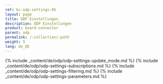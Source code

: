 ```yaml
---
ref: bc-odp-settings-05
layout: page
title: ODP Einstellungen
description: ODP Einstellungen
product: board-connector
parent: odp
permalink: /:collection/:path
weight: 5
lang: de_DE
---
```


{% include _content/de/odp/odp-settings-update_mode.md %} 
{% include _content/de/odp/odp-settings-subscriptions.md %} 
{% include _content/de/odp/odp-settings-filtering.md %} 
{% include _content/de/odp/odp-settings-parameters.md %}

